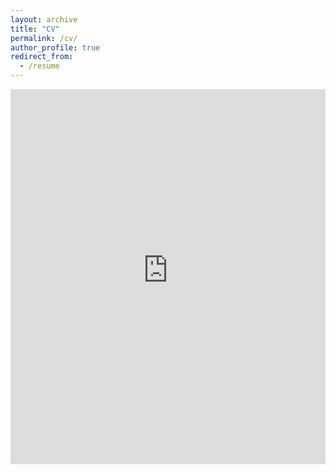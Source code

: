 ```yaml
---
layout: archive
title: "CV"
permalink: /cv/
author_profile: true
redirect_from:
  - /resume
---
```


<iframe src="https://www-business.media.uconn.edu/wp-content/uploads/sites/969/2019/08/ChenLiang-CV-May-15-2024.pdf" width="100%" height="600" frameborder="no" border="0" marginwidth="0" marginheight="0"></iframe>

